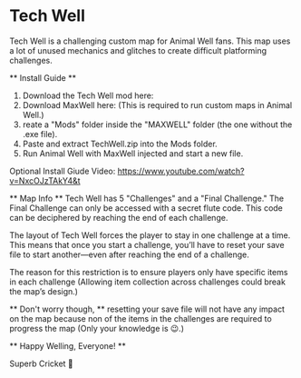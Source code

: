 # Tech Well

Tech Well is a challenging custom map for Animal Well fans. This map uses a lot of unused mechanics and glitches to create difficult platforming challenges.

** Install Guide **
1. Download the Tech Well mod here:
2. Download MaxWell here: (This is required to run custom maps in Animal Well.)
3. reate a "Mods" folder inside the "MAXWELL" folder (the one without the .exe file).
4. Paste and extract TechWell.zip into the Mods folder.
5. Run Animal Well with MaxWell injected and start a new file.

Optional Install Giude Video: 
https://www.youtube.com/watch?v=NxcOJzTAkY4&t 

** Map Info **
Tech Well has 5 "Challenges" and a "Final Challenge." The Final Challenge can only be accessed with a secret flute code. This code can be deciphered by reaching the end of each challenge.

The layout of Tech Well forces the player to stay in one challenge at a time. This means that once you start a challenge, you’ll have to reset your save file to start another—even after reaching the end of a challenge.

The reason for this restriction is to ensure players only have specific items in each challenge (Allowing item collection across challenges could break the map’s design.)

** Don't worry though, ** 
resetting your save file will not have any impact on the map because non of the items in the challenges are required to progress the map (Only your knowledge is 😉.)

** Happy Welling, Everyone! **


Superb Cricket 🦗
